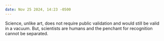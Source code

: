 ```yaml
---
date: Nov 25 2024, 14:23 -0500
---
```


Science, unlike art, does not require public validation and would still be valid in a vacuum. But, scientists are humans and the penchant for recognition cannot be separated.

